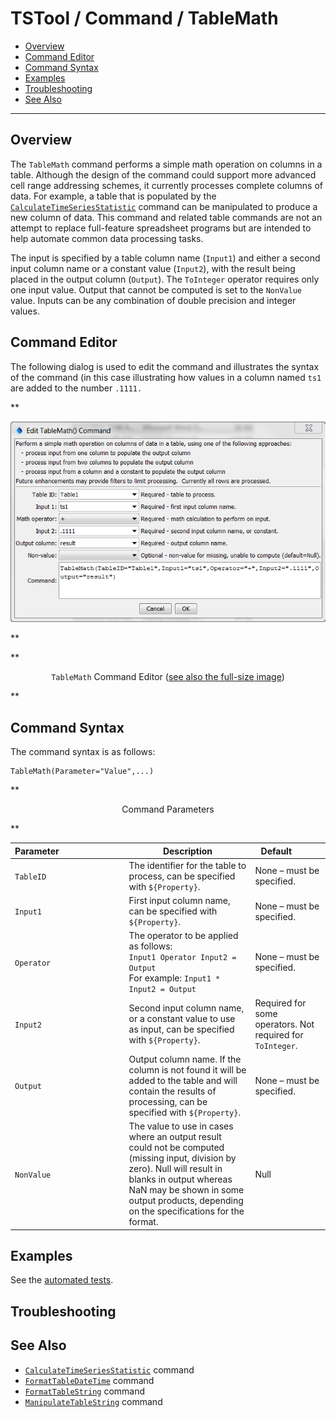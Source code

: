 # TSTool / Command / TableMath #

* [Overview](#overview)
* [Command Editor](#command-editor)
* [Command Syntax](#command-syntax)
* [Examples](#examples)
* [Troubleshooting](#troubleshooting)
* [See Also](#see-also)

-------------------------

## Overview ##

The `TableMath` command performs a simple math operation on columns in a table.
Although the design of the command could support more advanced cell range addressing schemes,
it currently processes complete columns of data.
For example, a table that is populated by the [`CalculateTimeSeriesStatistic`](../CalculateTimeSeriesStatistic/CalculateTimeSeriesStatistic.md)
command can be manipulated to produce a new column of data.
This command and related table commands are not an attempt to replace full-feature spreadsheet
programs but are intended to help automate common data processing tasks.

The input is specified by a table column name (`Input1`) and either a second input
column name or a constant value (`Input2`), with the result being placed in the output column (`Output`).
The `ToInteger` operator requires only one input value.
Output that cannot be computed is set to the `NonValue` value.
Inputs can be any combination of double precision and integer values.

## Command Editor ##

The following dialog is used to edit the command and illustrates the syntax of the
command (in this case illustrating how values in a column named `ts1` are added to the number `.1111.`

**<p style="text-align: center;">
![TableMath](TableMath.png)
</p>**

**<p style="text-align: center;">
`TableMath` Command Editor (<a href="../TableMath.png">see also the full-size image</a>)
</p>**

## Command Syntax ##

The command syntax is as follows:

```text
TableMath(Parameter="Value",...)
```
**<p style="text-align: center;">
Command Parameters
</p>**

| **Parameter**&nbsp;&nbsp;&nbsp;&nbsp;&nbsp;&nbsp;&nbsp;&nbsp;&nbsp;&nbsp;&nbsp;&nbsp;&nbsp;&nbsp;&nbsp;&nbsp;&nbsp;&nbsp;&nbsp;&nbsp;&nbsp;&nbsp;&nbsp;&nbsp;&nbsp;&nbsp; | **Description** | **Default**&nbsp;&nbsp;&nbsp;&nbsp;&nbsp;&nbsp;&nbsp;&nbsp;&nbsp;&nbsp; |
| --------------|-----------------|----------------- |
|`TableID`|The identifier for the table to process, can be specified with `${Property}`.|None – must be specified.|
|`Input1`|First input column name, can be specified with `${Property}`.|None – must be specified.|
|`Operator`|The operator to be applied as follows:<br>`Input1 Operator Input2 = Output`<br>For example: `Input1 * Input2 = Output`|None – must be specified.|
|`Input2`|Second input column name, or a constant value to use as input, can be specified with `${Property}`.|Required for some operators.  Not required for `ToInteger`.|
|`Output`|Output column name.  If the column is not found it will be added to the table and will contain the results of processing, can be specified with `${Property}`.|None – must be specified.|
|`NonValue`|The value to use in cases where an output result could not be computed (missing input, division by zero).  Null will result in blanks in output whereas NaN may be shown in some output products, depending on the specifications for the format.|Null|

## Examples ##

See the [automated tests](https://github.com/OpenCDSS/cdss-app-tstool-test/tree/master/test/regression/commands/general/TableMath).

## Troubleshooting ##

## See Also ##

* [`CalculateTimeSeriesStatistic`](../CalculateTimeSeriesStatistic/CalculateTimeSeriesStatistic.md) command
* [`FormatTableDateTime`](../FormatTableDateTime/FormatTableDateTime.md) command
* [`FormatTableString`](../FormatTableString/FormatTableString.md) command
* [`ManipulateTableString`](../ManipulateTableString/ManipulateTableString.md) command
